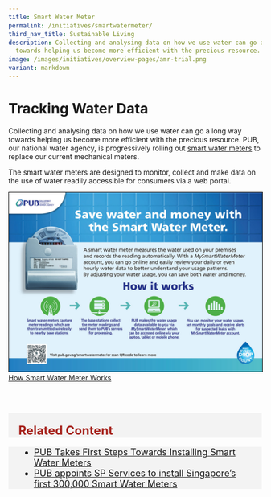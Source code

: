 ```yaml
---
title: Smart Water Meter
permalink: /initiatives/smartwatermeter/
third_nav_title: Sustainable Living
description: Collecting and analysing data on how we use water can go a long way
  towards helping us become more efficient with the precious resource.
image: /images/initiatives/overview-pages/amr-trial.png
variant: markdown
---
```

# Tracking Water Data

Collecting and analysing data on how we use water can go a long way towards helping us become more efficient with the precious resource. PUB, our national water agency, is progressively rolling out <a href="https://info.pub.gov.sg/smartwatermeter/" target="_blank">smart water meters</a> to replace our current mechanical meters.

The smart water meters are designed to monitor, collect and make data on the use of water readily accessible for consumers via a web portal.

<div style="width:100%"><a href="https://info.pub.gov.sg/smartwatermeter/resources.html" target="_blank"><img style="border:1px solid black;" src="/images/initiatives/how_smart_water_meter_works.jpg">How Smart Water Meter Works</a></div>

<br><br>

<div class="row" style="font-size:24px; font-weight: 700; color: #a6221c; background-color: #f3f3f3; padding: 20px 0px 0px 20px;"> Related Content</div>

<div class="row" style="font-size:18px ;background-color: #f3f3f3; padding: 0px 25px 0px 20px;">
	<ul>
		<li><a href="https://info.pub.gov.sg/smartwatermeter/resources-news-04.html" target="_blank">PUB Takes First Steps Towards Installing Smart Water Meters</a></li>
		<li><a href="https://info.pub.gov.sg/smartwatermeter/resources-news-01.html" target="_blank">PUB appoints SP Services to install Singapore’s first 300,000 Smart Water Meters</a></li>
	</ul>
</div>